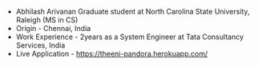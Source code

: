- Abhilash Arivanan Graduate student at North Carolina State University, Raleigh (MS in CS) 
- Origin - Chennai, India 
- Work Experience - 2years as a System Engineer at Tata Consultancy Services, India 
- Live Application - https://theeni-pandora.herokuapp.com/
